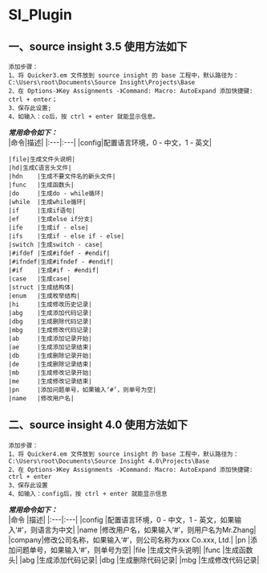 # SI_Plugin

## 一、source insight 3.5 使用方法如下
```
添加步骤：
1、将 Quicker3.em 文件放到 source insight 的 base 工程中，默认路径为：C:\Users\root\Documents\Source Insight\Projects\Base
2、在 Options-》Key Assignments -》Command: Macro: AutoExpand 添加快捷键: ctrl + enter；
3、保存此设置;
4、如输入：co后，按 ctrl + enter 就能显示信息。
```

***常用命令如下：<br>***
|命令|描述|
|:---|:---|
|config|配置语言环境，0 - 中文，1 - 英文|

```
|file|生成文件头说明|
|hd|生成C语言头文件|
|hdn    |生成不要文件名的新头文件|
|func   |生成函数头|
|do     |生成do - while循环|
|while  |生成while循环|
|if     |生成if语句|
|ef     |生成else if分支|
|ife    |生成if - else|
|ifs    |生成if - else if - else|
|switch |生成switch - case|
|#ifdef |生成#ifdef - #endif|
|#ifndef|生成#ifndef - #endif|
|#if    |生成#if - #endif|
|case   |生成case|
|struct |生成结构体|
|enum   |生成枚举结构|
|hi     |生成修改历史记录|
|abg    |生成添加代码记录|
|dbg    |生成删除代码记录|
|mbg    |生成修改代码记录|
|ab     |生成添加记录开始|
|ae     |生成添加记录结束|
|db     |生成删除记录开始|
|de     |生成删除记录结束|
|mb     |生成修改记录开始|
|me     |生成修改记录结束|
|pn     |添加问题单号，如果输入‘#’，则单号为空|
|name   |修改用户名|
```

## 二、source insight 4.0 使用方法如下
```
添加步骤：
1、将 Quicker4.em 文件放到 source insight 的 base 工程中，默认路径为：C:\Users\root\Documents\Source Insight 4.0\Projects\Base
2、在 Options-》Key Assignments -》Command: Macro: AutoExpand 添加快捷键: ctrl + enter
3、保存此设置
4、如输入：config后，按 ctrl + enter 就能显示信息
```

***常用命令如下：<br>***
|命令   |描述|
|:---|:---|
|config |配置语言环境，0 - 中文，1 - 英文，如果输入‘#’，则语言为中文|
|name   |修改用户名，如果输入‘#’，则用户名为Mr.Zhang|
|company|修改公司名称，如果输入‘#’，则公司名称为xxx Co.xxx, Ltd.|
|pn     |添加问题单号，如果输入‘#’，则单号为空|
|file   |生成文件头说明|
|func   |生成函数头|
|abg    |生成添加代码记录|
|dbg    |生成删除代码记录|
|mbg    |生成修改代码记录|
